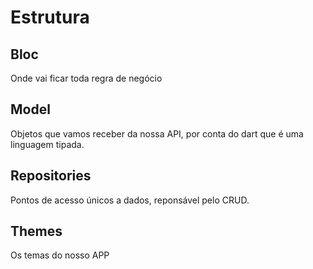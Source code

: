 # Estrutura

## Bloc

Onde vai ficar toda regra de negócio

## Model

Objetos que vamos receber da nossa API, por conta do dart que é uma linguagem tipada.

## Repositories

Pontos de acesso únicos a dados, reponsável pelo CRUD.

## Themes

Os temas do nosso APP
